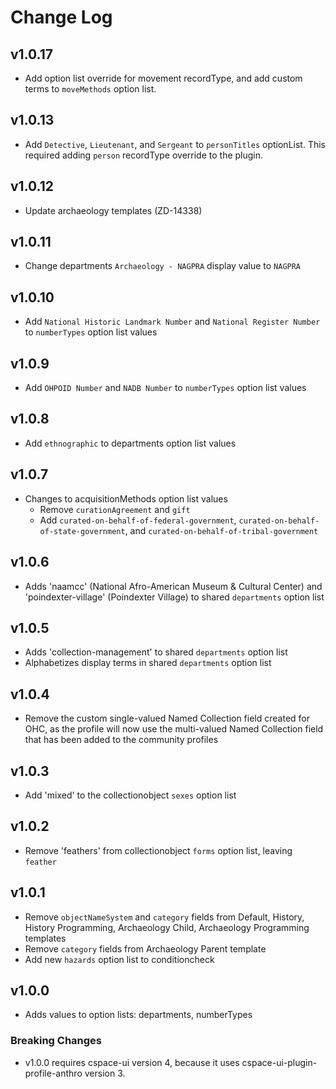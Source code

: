 # Change Log

## v1.0.17

- Add option list override for movement recordType, and add custom terms to `moveMethods` option list.

## v1.0.13

- Add `Detective`, `Lieutenant`, and `Sergeant` to `personTitles` optionList. This required adding `person` recordType override to the plugin.

## v1.0.12

- Update archaeology templates (ZD-14338)

## v1.0.11

- Change departments `Archaeology - NAGPRA` display value to `NAGPRA`
## v1.0.10

- Add `National Historic Landmark Number` and `National Register Number` to `numberTypes` option list values

## v1.0.9

- Add `OHPOID Number` and `NADB Number` to `numberTypes` option list values

## v1.0.8

- Add `ethnographic` to departments option list values

## v1.0.7

- Changes to acquisitionMethods option list values
  - Remove `curationAgreement` and `gift`
  - Add `curated-on-behalf-of-federal-government`, `curated-on-behalf-of-state-government`, and `curated-on-behalf-of-tribal-government`

## v1.0.6

- Adds 'naamcc' (National Afro-American Museum & Cultural Center) and 'poindexter-village' (Poindexter Village) to shared `departments` option list

## v1.0.5

- Adds 'collection-management' to shared `departments` option list
- Alphabetizes display terms in shared `departments` option list

## v1.0.4

- Remove the custom single-valued Named Collection field created for OHC, as the profile will now use the multi-valued Named Collection field that has been added to the community profiles

## v1.0.3

- Add 'mixed' to the collectionobject `sexes` option list

## v1.0.2

- Remove 'feathers' from collectionobject `forms` option list, leaving `feather`

## v1.0.1

- Remove `objectNameSystem` and `category` fields from  Default, History, History Programming, Archaeology Child, Archaeology Programming templates
- Remove `category` fields from Archaeology Parent template
- Add new `hazards` option list to conditioncheck

## v1.0.0

- Adds values to option lists: departments, numberTypes

### Breaking Changes

- v1.0.0 requires cspace-ui version 4, because it uses cspace-ui-plugin-profile-anthro version 3.
